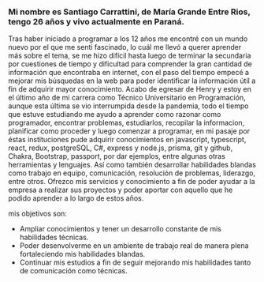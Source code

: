 ### Mi nombre es Santiago Carrattini, de María Grande Entre Rios, tengo 26 años y vivo actualmente en Paraná.
  Tras haber iniciado a programar a los 12 años  me encontré con un mundo nuevo por el que me senti fascinado, 
lo cuál me llevó a querer aprender más sobre el tema, se me hizo difícil hasta luego de terminar la 
secundaria por cuestiones de tiempo y dificultad para comprender la gran cantidad de información que 
encontraba en internet, con el paso del tiempo empecé a mejorar mis búsquedas en la web para poder 
identificar la información útil a fin de adquirir mayor conocimiento.
Acabo de egresar de Henry y estoy en el último año de mi carrera como Técnico Universitario en Programación,
aunque esta última se vio interrumpida desde la pandemia, todo el tiempo que estuve estudiando me ayudo a
aprender como razonar como programador, encontrar problemas, estudiarlos, recopilar la informacion,
planificar como proceder y luego comenzar a programar, en mi pasaje por éstas instituciones pude adquirir 
conocimientos en javascript, typescript, react, redux, postgreSQL, C#, express y node.js, prisma, git y github,
Chakra, Bootstrap, passport, por dar ejemplos, entre algunas otras herramientas y lenguajes.
Así como también desarrollar habilidades blandas como trabajo en equipo, comunicación, resolución de problemas, liderazgo, entre otros.
Ofrezco mis servicios y conocimiento a fin de poder ayudar a la empresa a realizar sus proyectos 
y poder aportar con aquello que he podido aprender a lo largo de estos años.

mis objetivos son:

* Ampliar conocimientos y tener un desarrollo constante de mis habilidades técnicas.
* Poder desenvolverme en un ambiente de trabajo real de manera plena fortaleciendo mis habilidades blandas.
* Continuar mis estudios a fin de seguir mejorando mis habilidades tanto de comunicación como técnicas.

<!--
**carra97/carra97** is a ✨ _special_ ✨ repository because its `README.md` (this file) appears on your GitHub profile.

Here are some ideas to get you started:

- 🔭 I’m currently working on ...
- 🌱 I’m currently learning ...
- 👯 I’m looking to collaborate on ...
- 🤔 I’m looking for help with ...
- 💬 Ask me about ...
- 📫 How to reach me: ...
- 😄 Pronouns: ...
- ⚡ Fun fact: ...
-->
